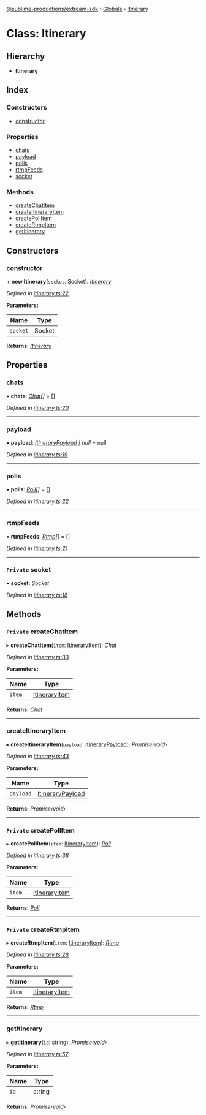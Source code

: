 [@sublime-productions/extream-sdk](../README.md) › [Globals](../globals.md) › [Itinerary](itinerary.md)

# Class: Itinerary

## Hierarchy

* **Itinerary**

## Index

### Constructors

* [constructor](itinerary.md#constructor)

### Properties

* [chats](itinerary.md#chats)
* [payload](itinerary.md#payload)
* [polls](itinerary.md#polls)
* [rtmpFeeds](itinerary.md#rtmpfeeds)
* [socket](itinerary.md#private-socket)

### Methods

* [createChatItem](itinerary.md#private-createchatitem)
* [createItineraryItem](itinerary.md#createitineraryitem)
* [createPollItem](itinerary.md#private-createpollitem)
* [createRtmpItem](itinerary.md#private-creatertmpitem)
* [getItinerary](itinerary.md#getitinerary)

## Constructors

###  constructor

\+ **new Itinerary**(`socket`: Socket): *[Itinerary](itinerary.md)*

*Defined in [itinerary.ts:22](https://github.com/Extream-SaaS/ex-sdk/blob/bb35162/src/itinerary.ts#L22)*

**Parameters:**

Name | Type |
------ | ------ |
`socket` | Socket |

**Returns:** *[Itinerary](itinerary.md)*

## Properties

###  chats

• **chats**: *[Chat](chat.md)[]* = []

*Defined in [itinerary.ts:20](https://github.com/Extream-SaaS/ex-sdk/blob/bb35162/src/itinerary.ts#L20)*

___

###  payload

• **payload**: *[ItineraryPayload](../interfaces/itinerarypayload.md) | null* = null

*Defined in [itinerary.ts:19](https://github.com/Extream-SaaS/ex-sdk/blob/bb35162/src/itinerary.ts#L19)*

___

###  polls

• **polls**: *[Poll](poll.md)[]* = []

*Defined in [itinerary.ts:22](https://github.com/Extream-SaaS/ex-sdk/blob/bb35162/src/itinerary.ts#L22)*

___

###  rtmpFeeds

• **rtmpFeeds**: *[Rtmp](rtmp.md)[]* = []

*Defined in [itinerary.ts:21](https://github.com/Extream-SaaS/ex-sdk/blob/bb35162/src/itinerary.ts#L21)*

___

### `Private` socket

• **socket**: *Socket*

*Defined in [itinerary.ts:18](https://github.com/Extream-SaaS/ex-sdk/blob/bb35162/src/itinerary.ts#L18)*

## Methods

### `Private` createChatItem

▸ **createChatItem**(`item`: [ItineraryItem](itineraryitem.md)): *[Chat](chat.md)*

*Defined in [itinerary.ts:33](https://github.com/Extream-SaaS/ex-sdk/blob/bb35162/src/itinerary.ts#L33)*

**Parameters:**

Name | Type |
------ | ------ |
`item` | [ItineraryItem](itineraryitem.md) |

**Returns:** *[Chat](chat.md)*

___

###  createItineraryItem

▸ **createItineraryItem**(`payload`: [ItineraryPayload](../interfaces/itinerarypayload.md)): *Promise‹void›*

*Defined in [itinerary.ts:43](https://github.com/Extream-SaaS/ex-sdk/blob/bb35162/src/itinerary.ts#L43)*

**Parameters:**

Name | Type |
------ | ------ |
`payload` | [ItineraryPayload](../interfaces/itinerarypayload.md) |

**Returns:** *Promise‹void›*

___

### `Private` createPollItem

▸ **createPollItem**(`item`: [ItineraryItem](itineraryitem.md)): *[Poll](poll.md)*

*Defined in [itinerary.ts:38](https://github.com/Extream-SaaS/ex-sdk/blob/bb35162/src/itinerary.ts#L38)*

**Parameters:**

Name | Type |
------ | ------ |
`item` | [ItineraryItem](itineraryitem.md) |

**Returns:** *[Poll](poll.md)*

___

### `Private` createRtmpItem

▸ **createRtmpItem**(`item`: [ItineraryItem](itineraryitem.md)): *[Rtmp](rtmp.md)*

*Defined in [itinerary.ts:28](https://github.com/Extream-SaaS/ex-sdk/blob/bb35162/src/itinerary.ts#L28)*

**Parameters:**

Name | Type |
------ | ------ |
`item` | [ItineraryItem](itineraryitem.md) |

**Returns:** *[Rtmp](rtmp.md)*

___

###  getItinerary

▸ **getItinerary**(`id`: string): *Promise‹void›*

*Defined in [itinerary.ts:57](https://github.com/Extream-SaaS/ex-sdk/blob/bb35162/src/itinerary.ts#L57)*

**Parameters:**

Name | Type |
------ | ------ |
`id` | string |

**Returns:** *Promise‹void›*
